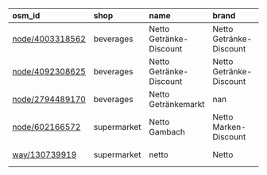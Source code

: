 | osm_id                                                           | shop        | name                    | brand                   | brand:wikidata   | timestamp            |
|:-----------------------------------------------------------------|:------------|:------------------------|:------------------------|:-----------------|:---------------------|
| [node/4003318562](https://www.openstreetmap.org/node/4003318562) | beverages   | Netto Getränke-Discount | Netto Getränke-Discount | nan              | 2024-07-25T18:03:30Z |
| [node/4092308625](https://www.openstreetmap.org/node/4092308625) | beverages   | Netto Getränke-Discount | Netto Getränke-Discount | nan              | 2019-02-24T11:18:53Z |
| [node/2794489170](https://www.openstreetmap.org/node/2794489170) | beverages   | Netto Getränkemarkt     | nan                     | nan              | 2016-11-08T22:41:01Z |
| [node/602166572](https://www.openstreetmap.org/node/602166572)   | supermarket | Netto Gambach           | Netto Marken-Discount   | Q879858          | 2024-10-08T16:25:19Z |
| [way/130739919](https://www.openstreetmap.org/way/130739919)     | supermarket | netto                   | Netto                   | Q552652          | 2024-09-17T07:20:53Z |